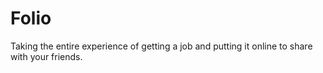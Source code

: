 # Folio
Taking the entire experience of getting a job and putting it online to share with your friends. 
